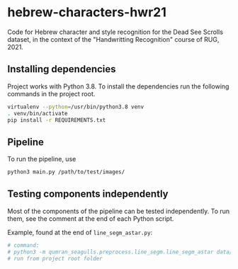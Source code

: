 # hebrew-characters-hwr21
Code for Hebrew character and style recognition for the Dead See Scrolls dataset, in the context of the "Handwritting Recognition" course of RUG, 2021.

## Installing dependencies
Project works with Python 3.8. To install the dependencies run the following commands in the project root.
```bash
virtualenv --python=/usr/bin/python3.8 venv
. venv/bin/activate
pip install -r REQUIREMENTS.txt
```

## Pipeline
To run the pipeline, use 

```bash
python3 main.py /path/to/test/images/
```

## Testing components independently

Most of the components of the pipeline can be tested independently. To run them, see the comment at the end of each Python script.

Example, found at the end of `line_segm_astar.py`:
```python
# command:
# python3 -m qumran_seagulls.preprocess.line_segm.line_segm_astar data/images/P106-Fg002-R-C01-R01-binarized.jpg
# run from project root folder
```
